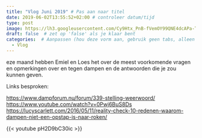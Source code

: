 ```yaml
---
title: "Vlog Juni 2019" # Pas aan naar titel
date: 2019-06-02T13:55:52+02:00 # controleer datum/tijd
type: post
image: https://lh3.googleusercontent.com/Cy9Htx_PnB-fVemOY99QNE4dcAPa-T4ly5fYp_OcE30WJAvZpSX3nbeWS6iOcRs5XBQIaBtGKDJ8W_lSZKPLCvc4nTMSt0WXInIuG7g2dhzfpY2mgp9uXt_ggFiYCqbV_v-50emIjBHrUKI9e0wffM0wmsHGH82fqdy-UFm0bb5jPQwARNV5xqPO_C3OCHGGiGgo82mXE0W_6wip0jJly95zMN2dYtqsW4nE0E02zJ4o25CPfL4QNh8dcel5_ZIA9lDf3T-VaLR6Aa1CRZ-FiYZZCIIoAhwxq_gUEM1PpEeHrJwrWowoPfj8btpfDxojk4CgclgG6CXocm7-nITpSYWWLORThMJ0aHxZlA8rY7_gOGTjKmrdBCn6azRe1QUrNZUgjeNPxoJ2wX-wIndpkg0PcjaOCc2j9BG1vMzohMgtENDTO-Z6p_Ug6zbosy0Xd-ijI0ieCotNqZ7r1KPHEepYiT346y6PLnKsW2J6pQVEpzW0DKOE8_ZLDLg9_lMu5AlX0O3wVWTNaJBgEBMQkrMxXwfhCQaPVTDe6GIu6vs12mUtqJaxMt8iqG5cCCi-4vPI1ujNje3sVw4anOpK9r-J9WGBlXxk_aCs21qi4qlYUVRchSBAR2mSuFIUvTyWR4kBpxqBguh1IfCEG1YIh9c3SzwxRl6UcBmp8Cvx4iFeKBqeUC5g4t_GUs8WAn7FmxtyuCLTPQHRRgk2tk4Sc1ZYHg=w715-h402-no
draft: false  # zet op 'false' als je klaar bent
categories:  # Aanpassen (hou deze vorm aan, gebruik geen tabs, alleen spaties)
  - Vlog
---
```


eze maand hebben Emiel en Loes het over de meest voorkomende vragen en opmerkingen over en tegen dampen en de antwoorden die je zou kunnen geven.

Links besproken:

<https://www.dampforum.nu/forum/339-stelling-weerwoord/>
<https://www.youtube.com/watch?v=0Pwj6BuS8Ds>
<https://lucyscarlett.com/2016/05/11/reality-check-10-redenen-waarom-dampen-niet-een-opstap-is-naar-roken/>

{{< youtube pH2D9bC30ic >}}
